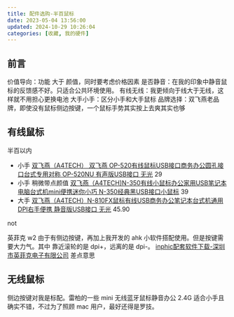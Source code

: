 ```yaml
---
title: 配件选购-半百鼠标
date: 2023-05-04 13:56:00
updated: 2024-10-29 10:26:04
categories: [收藏, 我的硬件]
---
```


## 前言

价值导向：功能 大于 颜值，同时要考虑价格因素
是否静音：在我的印象中静音鼠标的反馈感不好。只适合公共环境使用。
有线无线：我更倾向于线大于无线，这样就不用担心更换电池
大手小手：区分小手和大手鼠标
品牌选择：双飞燕老品牌，即使没有鼠标侧边按键，一个鼠标手势其实按上去爽其实也够

## 有线鼠标

半百以内

* 小手 [双飞燕（A4TECH） 双飞燕 OP-520有线鼠标USB接口商务办公圆孔接口台式专用对称 OP-520NU 有声版USB接口 无光](https://item.jd.com/65181968913.html) 29
* 小手 稍微带点颜值 [双飞燕（A4TECH)N-350有线小鼠标办公家用USB笔记本电脑台式机mini便携迷你小巧 N-350经典黑USB接口小鼠标](https://item.jd.com/68432256793.html) 39
* 大手 [双飞燕（A4TECH）N-810FX鼠标有线USB商务办公笔记本台式机通用DPI右手便携 静音版USB接口 无光](https://item.jd.com/65311506881.html) 45.90 

<!-- more -->

not

英菲克 w2 由于有侧边按键，再加上我开发的 ahk 小软件搭配使用。但是按键需要大力气。其中 靠近滚轮的是 dpi+，远离的是 dpi-。 [inphic配套软件下载-深圳市英菲克电子有限公司](http://www.inphic.cn/download) 差点意思

## 无线鼠标

侧边按键对我是标配。雷柏的一些 mini 无线蓝牙鼠标静音办公 2.4G 适合小手且确实不错，不过为了照顾 mac 用户，最好还得是罗技。
